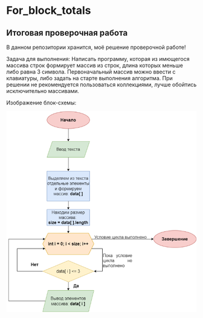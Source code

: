 # For_block_totals

## Итоговая проверочная работа

В данном репозитории хранится, моё решение проверочной работе!

Задача для выполнения:
  Написать программу, которая из имющегося массива строк формирует массив из строк, длина которых меньше либо равна 3 символа. Первоначальный массив можно ввести с клавиатуры, либо задать на старте выполнения алгоритма. При решении не рекомендуется пользоваться коллекциями, лучше обойтись исключительно массивами.

Изображение блок-схемы:

![Блок-схема программы!](Block_diagram.jpg)
